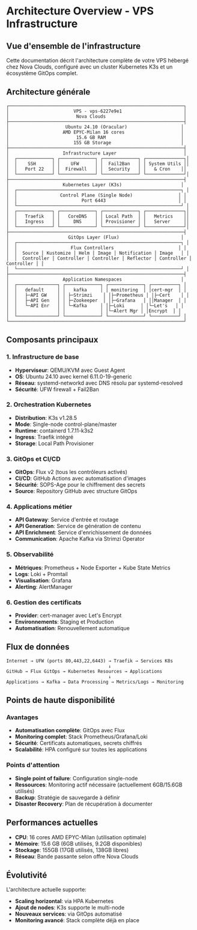 # Architecture Overview - VPS Infrastructure

## Vue d'ensemble de l'infrastructure

Cette documentation décrit l'architecture complète de votre VPS hébergé chez Nova Clouds, configuré avec un cluster Kubernetes K3s et un écosystème GitOps complet.

## Architecture générale

```
┌─────────────────────────────────────────────────────────────────┐
│                        VPS - vps-6227e9e1                       │
│                         Nova Clouds                             │
├─────────────────────────────────────────────────────────────────┤
│                     Ubuntu 24.10 (Oracular)                    │
│                    AMD EPYC-Milan 16 cores                     │
│                         15.6 GB RAM                            │
│                        155 GB Storage                          │
├─────────────────────────────────────────────────────────────────┤
│                    Infrastructure Layer                         │
│  ┌─────────────┐ ┌─────────────┐ ┌─────────────┐ ┌──────────────┐│
│  │    SSH      │ │    UFW      │ │  Fail2Ban   │ │ System Utils ││
│  │   Port 22   │ │  Firewall   │ │  Security   │ │   & Cron    ││
│  └─────────────┘ └─────────────┘ └─────────────┘ └──────────────┘│
├─────────────────────────────────────────────────────────────────┤
│                    Kubernetes Layer (K3s)                      │
│  ┌─────────────────────────────────────────────────────────────┐ │
│  │                Control Plane (Single Node)                 │ │
│  │                        Port 6443                           │ │
│  └─────────────────────────────────────────────────────────────┘ │
│  ┌─────────────┐ ┌─────────────┐ ┌─────────────┐ ┌──────────────┐│
│  │   Traefik   │ │   CoreDNS   │ │ Local Path  │ │   Metrics    ││
│  │   Ingress   │ │     DNS     │ │ Provisioner │ │   Server     ││
│  └─────────────┘ └─────────────┘ └─────────────┘ └──────────────┘│
├─────────────────────────────────────────────────────────────────┤
│                      GitOps Layer (Flux)                       │
│  ┌─────────────────────────────────────────────────────────────┐ │
│  │                    Flux Controllers                        │ │
│  │  Source │ Kustomize │ Helm │ Image │ Notification │ Image   │ │
│  │  Controller │ Controller │ Controller │ Reflector │ Controller │ Controller │ │
│  └─────────────────────────────────────────────────────────────┘ │
├─────────────────────────────────────────────────────────────────┤
│                    Application Namespaces                      │
│  ┌───────────────┐ ┌─────────────┐ ┌─────────────┐ ┌──────────┐ │
│  │   default     │ │   kafka     │ │ monitoring  │ │cert-mgr  │ │
│  │   ├─API GW    │ │ ├─Strimzi    │ │├─Prometheus │ │├─Cert    │ │
│  │   ├─API Gen   │ │ ├─Zookeeper  │ │├─Grafana   │ ││Manager  │ │
│  │   └─API Enr   │ │ └─Kafka     │ │├─Loki      │ │└─Let's   │ │
│  │               │ │             │ │└─Alert Mgr │ │Encrypt  │ │
│  └───────────────┘ └─────────────┘ └─────────────┘ └──────────┘ │
└─────────────────────────────────────────────────────────────────┘
```

## Composants principaux

### 1. Infrastructure de base
- **Hyperviseur**: QEMU/KVM avec Guest Agent
- **OS**: Ubuntu 24.10 avec kernel 6.11.0-19-generic
- **Réseau**: systemd-networkd avec DNS résolu par systemd-resolved
- **Sécurité**: UFW firewall + Fail2Ban

### 2. Orchestration Kubernetes
- **Distribution**: K3s v1.28.5
- **Mode**: Single-node control-plane/master
- **Runtime**: containerd 1.7.11-k3s2
- **Ingress**: Traefik intégré
- **Storage**: Local Path Provisioner

### 3. GitOps et CI/CD
- **GitOps**: Flux v2 (tous les contrôleurs activés)
- **CI/CD**: GitHub Actions avec automatisation d'images
- **Sécurité**: SOPS-Age pour le chiffrement des secrets
- **Source**: Repository GitHub avec structure GitOps

### 4. Applications métier
- **API Gateway**: Service d'entrée et routage
- **API Generation**: Service de génération de contenu
- **API Enrichment**: Service d'enrichissement de données
- **Communication**: Apache Kafka via Strimzi Operator

### 5. Observabilité
- **Métriques**: Prometheus + Node Exporter + Kube State Metrics
- **Logs**: Loki + Promtail
- **Visualisation**: Grafana
- **Alerting**: AlertManager

### 6. Gestion des certificats
- **Provider**: cert-manager avec Let's Encrypt
- **Environnements**: Staging et Production
- **Automatisation**: Renouvellement automatique

## Flux de données

```
Internet → UFW (ports 80,443,22,6443) → Traefik → Services K8s
                                      ↓
GitHub → Flux GitOps → Kubernetes Resources → Applications
                                      ↓
Applications → Kafka → Data Processing → Metrics/Logs → Monitoring
```

## Points de haute disponibilité

### Avantages
- **Automatisation complète**: GitOps avec Flux
- **Monitoring complet**: Stack Prometheus/Grafana/Loki
- **Sécurité**: Certificats automatiques, secrets chiffrés
- **Scalabilité**: HPA configuré sur toutes les applications

### Points d'attention
- **Single point of failure**: Configuration single-node
- **Ressources**: Monitoring actif nécessaire (actuellement 6GB/15.6GB utilisés)
- **Backup**: Stratégie de sauvegarde à définir
- **Disaster Recovery**: Plan de récupération à documenter

## Performances actuelles

- **CPU**: 16 cores AMD EPYC-Milan (utilisation optimale)
- **Mémoire**: 15.6 GB (6GB utilisés, 9.2GB disponibles)
- **Stockage**: 155GB (17GB utilisés, 138GB libres)
- **Réseau**: Bande passante selon offre Nova Clouds

## Évolutivité

L'architecture actuelle supporte:
- **Scaling horizontal**: via HPA Kubernetes
- **Ajout de nodes**: K3s supporte le multi-node
- **Nouveaux services**: via GitOps automatisé
- **Monitoring avancé**: Stack complète déjà en place